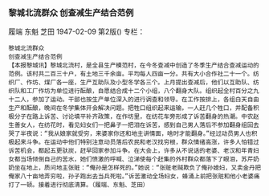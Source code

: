 ### 黎城北流群众  创查减生产结合范例
履端  东魁  芝田
1947-02-09
第2版()
专栏：

    黎城北流群众
    创查减生产结合范例
    【本报黎城讯】黎城北流村，是全县生产模范村，在今冬查减中创造了冬季生产结合查减运动的范例。该村共二百三十户，有土地三千余亩。平均每人四亩一分。共有大小合作社二十一个。纺织厂、作坊、煤厂各一座，生产互助队及小型冬学各三个。上月提出查减后，他们以互助队、纺织队和工厂作坊为单位进行酝酿，自愿结合成十二个小组，八个翻身大队。组织起全村百分之九十二人，参加了运动。干部也按生产单位深入的进行调查和领导。在工作按排上，各组白天自由生产和酝酿，晚间在冬学集体开会解决问题。把牲口组织起来运输，一人赶几个牲口，并配备积极分子在路上诉苦、讨论填平补齐政策，在作坊里，在纺花车旁形成了诉苦翻身的热潮。中农赵生善女人，在纺花时，看见妇女们一把鼻子一把泪在诉苦，感到自己男人落后不参加翻身组回去哭了半夜说：“我从娘家就受穷，来婆家你还和地主讲情面，啥时才能翻身。”经过动员男人也积极起来斗争。在运动中他们特别注意动员落后农民和老汉找穷根，群众情绪高涨，许多人怕错过诉苦机会，都起五更驮炭，赶早回家参加斗争。在大会上，许多从不说话的老婆、老汉和年青妇女都当场倾倒自己的苦水，她们愤激的呼喊、泣涕使每个赶集的外村群众都落下了眼泪，苏芹奶奶坐在地上，质问地主张赃：“俺孙是怎样死的。”她说：“张赃老贼欺负了俺孙媳妇，又卖金丹把俺家八十亩地弄穷啦，孙子跑出去当兵死啦。”诉苦激动全场妇女，蜂涌上前把张赃和他小老婆痛打了一顿。接着进行彻底清算。（履端、东魁、芝田）
